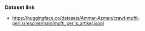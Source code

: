 ### Dataset link

- https://huggingface.co/datasets/Ammar-Azman/crawl-mufti-perlis/resolve/main/mufti_perlis_artikel.jsonl